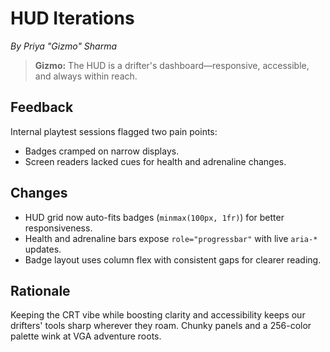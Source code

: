 # HUD Iterations

*By Priya "Gizmo" Sharma*

> **Gizmo:** The HUD is a drifter's dashboard—responsive, accessible, and always within reach.

## Feedback
Internal playtest sessions flagged two pain points:
- Badges cramped on narrow displays.
- Screen readers lacked cues for health and adrenaline changes.

## Changes
- HUD grid now auto-fits badges (`minmax(100px, 1fr)`) for better responsiveness.
- Health and adrenaline bars expose `role="progressbar"` with live `aria-*` updates.
- Badge layout uses column flex with consistent gaps for clearer reading.

## Rationale
Keeping the CRT vibe while boosting clarity and accessibility keeps our drifters' tools sharp wherever they roam. Chunky panels and a 256-color palette wink at VGA adventure roots.
